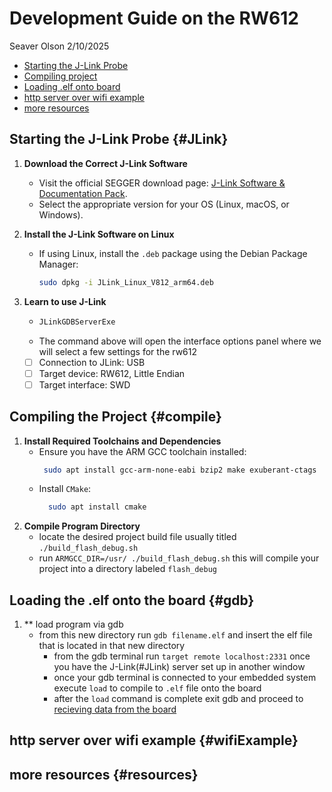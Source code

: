 # Development Guide on the RW612 
Seaver Olson 2/10/2025
- [ Starting the J-Link Probe ](#JLink)
- [ Compiling project ](#compile)
- [ Loading .elf onto board](#gdb)
- [ http server over wifi example ](#wifiExample)
- [ more resources ](#resources)

## Starting the J-Link Probe {#JLink}  
1. **Download the Correct J-Link Software**  
   - Visit the official SEGGER download page: [J-Link Software & Documentation Pack](https://www.segger.com/downloads/jlink#J-LinkSoftwareAndDocumentationPack).  
   - Select the appropriate version for your OS (Linux, macOS, or Windows).  

2. **Install the J-Link Software on Linux**  
   - If using Linux, install the `.deb` package using the Debian Package Manager:  
     ```sh
     sudo dpkg -i JLink_Linux_V812_arm64.deb
     ```

3. **Learn to use J-Link**
   - ```sh
     JLinkGDBServerExe
     ``` 
   - The command above will open the interface options panel where we will select a few settings for the rw612
   - [ ] Connection to JLink: USB
   - [ ] Target device: RW612, Little Endian
   - [ ] Target interface: SWD

## Compiling the Project {#compile}  
1. **Install Required Toolchains and Dependencies**  
   - Ensure you have the ARM GCC toolchain installed:  
     ```sh
      sudo apt install gcc-arm-none-eabi bzip2 make exuberant-ctags
     ```  
   - Install `CMake`:  
     ```sh
       sudo apt install cmake
     ```
2. **Compile Program Directory**
   - locate the desired project build file usually titled `./build_flash_debug.sh`
   - run `ARMGCC_DIR=/usr/ ./build_flash_debug.sh` this will compile your project into a directory labeled `flash_debug`
## Loading the .elf onto the board {#gdb}
1. ** load program via gdb
   - from this new directory run `gdb filename.elf` and insert the elf file that is located in that new directory
     - from the gdb terminal run `target remote localhost:2331` once you have the J-Link(#JLink) server set up in another window
     - once your gdb terminal is connected to your embedded system execute `load` to compile to `.elf` file onto the board
     - after the `load` command is complete exit gdb and proceed to [recieving data from the board](#minicom)
    

## http server over wifi example {#wifiExample}

## more resources {#resources}
